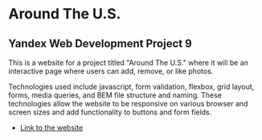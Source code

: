 # Around The U.S.
## Yandex Web Development Project 9

This is a website for a project titled "Around The U.S." where it will be an interactive page where users can add, remove, or like photos.  

Technologies used include javascript, form validation, flexbox, grid layout, forms, media queries, and BEM file structure and naming. These technologies allow the website to be responsive on various browser and screen sizes and add functionality to buttons and form fields.  

* [Link to the website](https://swach2.github.io/web_project_4/)

